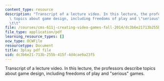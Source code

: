 ```yaml
---
content_type: resource
description: "Transcript of a lecture video. In this lecture, the professors describe\
  \ topics about game design, including freedoms of play and \"serious\" games.\t\t\
  \t\t"
file: /courses/cms-611j-creating-video-games-fall-2014/dc3b6e21713b255b415f4d4cae9a23f5_zzKSn1Y80F4.pdf
file_type: application/pdf
learning_resource_types: []
ocw_type: OCWFile
resourcetype: Document
title: 3play pdf file
uid: dc3b6e21-713b-255b-415f-4d4cae9a23f5
---
```

Transcript of a lecture video. In this lecture, the professors describe topics about game design, including freedoms of play and "serious" games.				

